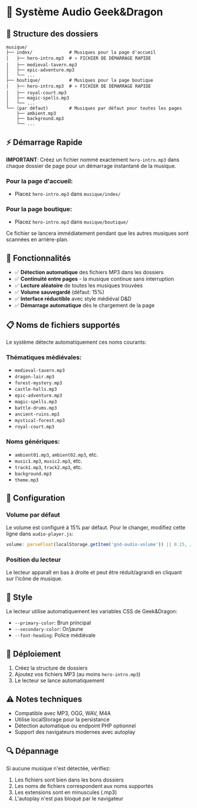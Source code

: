 # 🎵 Système Audio Geek&Dragon

## 📁 Structure des dossiers

```
musique/
├── index/              # Musiques pour la page d'accueil
│   ├── hero-intro.mp3  # ⭐ FICHIER DE DÉMARRAGE RAPIDE
│   ├── medieval-tavern.mp3
│   ├── epic-adventure.mp3
│   └── ...
├── boutique/           # Musiques pour la page boutique
│   ├── hero-intro.mp3  # ⭐ FICHIER DE DÉMARRAGE RAPIDE
│   ├── royal-court.mp3
│   ├── magic-spells.mp3
│   └── ...
└── (par défaut)        # Musiques par défaut pour toutes les pages
    ├── ambient.mp3
    ├── background.mp3
    └── ...
```

## ⚡ Démarrage Rapide

**IMPORTANT**: Créez un fichier nommé exactement `hero-intro.mp3` dans chaque dossier de page pour un démarrage instantané de la musique.

### Pour la page d'accueil:
- Placez `hero-intro.mp3` dans `musique/index/`

### Pour la page boutique:
- Placez `hero-intro.mp3` dans `musique/boutique/`

Ce fichier se lancera immédiatement pendant que les autres musiques sont scannées en arrière-plan.

## 🎯 Fonctionnalités

- ✅ **Détection automatique** des fichiers MP3 dans les dossiers
- ✅ **Continuité entre pages** - la musique continue sans interruption
- ✅ **Lecture aléatoire** de toutes les musiques trouvées
- ✅ **Volume sauvegardé** (défaut: 15%)
- ✅ **Interface réductible** avec style médiéval D&D
- ✅ **Démarrage automatique** dès le chargement de la page

## 📋 Noms de fichiers supportés

Le système détecte automatiquement ces noms courants:

### Thématiques médiévales:
- `medieval-tavern.mp3`
- `dragon-lair.mp3` 
- `forest-mystery.mp3`
- `castle-halls.mp3`
- `epic-adventure.mp3`
- `magic-spells.mp3`
- `battle-drums.mp3`
- `ancient-ruins.mp3`
- `mystical-forest.mp3`
- `royal-court.mp3`

### Noms génériques:
- `ambient01.mp3`, `ambient02.mp3`, etc.
- `music1.mp3`, `music2.mp3`, etc.
- `track1.mp3`, `track2.mp3`, etc.
- `background.mp3`
- `theme.mp3`

## 🔧 Configuration

### Volume par défaut
Le volume est configuré à 15% par défaut. Pour le changer, modifiez cette ligne dans `audio-player.js`:
```javascript
volume: parseFloat(localStorage.getItem('gnd-audio-volume')) || 0.15, // 15%
```

### Position du lecteur
Le lecteur apparaît en bas à droite et peut être réduit/agrandi en cliquant sur l'icône de musique.

## 🎨 Style

Le lecteur utilise automatiquement les variables CSS de Geek&Dragon:
- `--primary-color`: Brun principal
- `--secondary-color`: Or/jaune
- `--font-heading`: Police médiévale

## 🚀 Déploiement

1. Créez la structure de dossiers
2. Ajoutez vos fichiers MP3 (au moins `hero-intro.mp3`)
3. Le lecteur se lance automatiquement

## ⚠️ Notes techniques

- Compatible avec MP3, OGG, WAV, M4A
- Utilise localStorage pour la persistance
- Détection automatique ou endpoint PHP optionnel
- Support des navigateurs modernes avec autoplay

## 🔍 Dépannage

Si aucune musique n'est détectée, vérifiez:
1. Les fichiers sont bien dans les bons dossiers
2. Les noms de fichiers correspondent aux noms supportés
3. Les extensions sont en minuscules (.mp3)
4. L'autoplay n'est pas bloqué par le navigateur